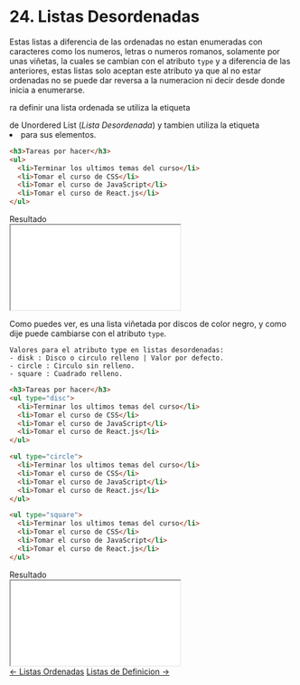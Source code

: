 # 24. Listas Desordenadas

Estas listas a diferencia de las ordenadas no estan enumeradas con caracteres como los numeros, letras o numeros romanos, solamente por unas viñetas, la cuales se cambian con el atributo <code>type</code> y a diferencia de las anteriores, estas listas solo aceptan este atributo ya que al no estar ordenadas no se puede dar reversa a la numeracion ni decir desde donde inicia a enumerarse.

ra definir una lista ordenada se utiliza la etiqueta <code><ul></ul></code> de <span class="emphasis">Unordered List</span> (*Lista Desordenada*) y tambien utiliza la etiqueta <code><li></code> para sus elementos.

```html
<h3>Tareas por hacer</h3>
<ul>
  <li>Terminar los ultimos temas del curso</li>
  <li>Tomar el curso de CSS</li>
  <li>Tomar el curso de JavaScript</li>
  <li>Tomar el curso de React.js</li>
</ul>
```

<div class="iframe">
<div class="iframe-title">Resultado</div>
<iframe src="./iframes/ul1.html"></iframe>
</div>

Como puedes ver, es una lista viñetada por discos de color negro, y como dije puede cambiarse con el atributo <code>type</code>.

```text
Valores para el atributo type en listas desordenadas:
- disk : Disco o circulo relleno | Valor por defecto.
- circle : Circulo sin relleno.
- square : Cuadrado relleno.
```

```html
<h3>Tareas por hacer</h3>
<ul type="disc">
  <li>Terminar los ultimos temas del curso</li>
  <li>Tomar el curso de CSS</li>
  <li>Tomar el curso de JavaScript</li>
  <li>Tomar el curso de React.js</li>
</ul>

<ul type="circle">
  <li>Terminar los ultimos temas del curso</li>
  <li>Tomar el curso de CSS</li>
  <li>Tomar el curso de JavaScript</li>
  <li>Tomar el curso de React.js</li>
</ul>

<ul type="square">
  <li>Terminar los ultimos temas del curso</li>
  <li>Tomar el curso de CSS</li>
  <li>Tomar el curso de JavaScript</li>
  <li>Tomar el curso de React.js</li>
</ul>
```

<div class="iframe">
<div class="iframe-title">Resultado</div>
<iframe src="./iframes/ul2.html"></iframe>
</div>

<div class="pagination">
  <a href="#/listas-ordenadas" class="pagination-button">← Listas Ordenadas</a>
  <a href="#/listas-de-definicion" class="pagination-button">Listas de Definicion →</a>
</div>
